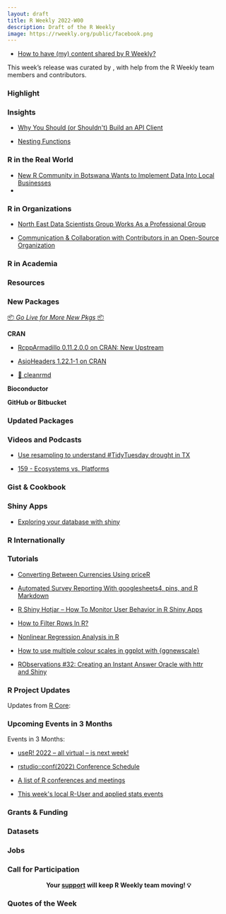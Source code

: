 ```yaml
---
layout: draft
title: R Weekly 2022-W00
description: Draft of the R Weekly
image: https://rweekly.org/public/facebook.png
---
```



+ [How to have (my) content shared by R Weekly?](https://github.com/rweekly/rweekly.org#how-to-have-my-content-shared-by-r-weekly)

This week’s release was curated by [](), with help from the R Weekly team members and contributors.



###  Highlight



### Insights

+ [Why You Should (or Shouldn't) Build an API Client](https://ropensci.org/blog/2022/06/16/publicize-api-client-yes-no/)

+ [Nesting Functions](https://coolbutuseless.github.io/2022/06/15/nesting-functions/)

### R in the Real World

+ [New R Community in Botswana Wants to Implement Data Into Local Businesses](https://www.r-consortium.org/blog/2022/06/16/new-r-community-in-botswana)
+ 

###  R in Organizations

+ [North East Data Scientists Group Works As a Professional Group](https://www.r-consortium.org/blog/2022/06/14/north-east-data-scientist-group-work-as-a-professional-group)

+ [Communication & Collaboration with Contributors in an Open-Source Organization](https://ropensci.org/blog/2022/06/14/communication-with-contributors-in-an-open-source-organization/)

###  R in Academia



###  Resources



###  New Packages

<p class="added-hostname"><a href="https://rweekly.org/live" target="_blank" class="externalLink">📦 <i>Go Live for More New Pkgs</i> 📦</a></p>

**CRAN**

+ [RcppArmadillo 0.11.2.0.0 on CRAN: New Upstream](http://dirk.eddelbuettel.com/blog/2022/06/15/#rcpparmadillo_0.11.2.0.0)

+ [AsioHeaders 1.22.1-1 on CRAN](http://dirk.eddelbuettel.com/blog/2022/06/15/#asioheaders_1.22.1-1)

+ [🧼 cleanrmd](https://www.garrickadenbuie.com/project/cleanrmd/)

**Bioconductor**



**GitHub or Bitbucket**



### Updated Packages



###  Videos and Podcasts

+ [Use resampling to understand #TidyTuesday drought in TX](https://juliasilge.com/blog/drought-in-tx/)

+ [159 - Ecosystems vs. Platforms](https://nssdeviations.com/159-ecosystems-vs-platforms)

### Gist & Cookbook



### Shiny Apps

+ [Exploring your database with shiny](https://www.johnmackintosh.net/blog/2022-06-14-dbexplorer/)

### R Internationally



###  Tutorials

+ [Converting Between Currencies Using priceR](https://www.bryanshalloway.com/2022/06/16/converting-between-currencies-using-pricer/)

+ [Automated Survey Reporting With googlesheets4, pins, and R Markdown](https://www.rstudio.com/blog/automated-survey-reporting/)

+ [R Shiny Hotjar – How To Monitor User Behavior in R Shiny Apps](https://appsilon.com/r-shiny-hotjar/)

+ [How to Filter Rows In R?](https://datasciencetut.com/how-to-filter-rows-in-r/)

+ [Nonlinear Regression Analysis in R](https://finnstats.com/index.php/2022/06/13/nonlinear-regression-analysis-in-r/)

+ [How to use multiple colour scales in ggplot with {ggnewscale}](http://gradientdescending.com/how-to-use-multiple-color-scales-in-ggplot-with-ggnewscale/)

+ [RObservations #32: Creating an Instant Answer Oracle with httr and Shiny](https://bensstats.wordpress.com/2022/06/12/robservations-32-creating-an-instant-answer-oracle-with-httr-and-shiny/)

<!--<div class="post-more-begin></div><div class="post-more-end"></div>-->

###  R Project Updates

Updates from [R Core](http://developer.r-project.org/blosxom.cgi/R-devel/NEWS):


###  Upcoming Events in 3 Months

Events in 3 Months:

+ [useR! 2022 – all virtual – is next week!](https://r-posts.com/user-2022-all-virtual-is-next-week/)

+ [rstudio::conf(2022) Conference Schedule](https://www.rstudio.com/blog/rstudio-2022-conf-schedule/)

+ [A list of R conferences and meetings](https://jumpingrivers.github.io/meetingsR/events.html)

+ [This week's local R-User and applied stats events](https://community.rstudio.com/c/irl)

### Grants & Funding


### Datasets

### Jobs




###  Call for Participation


<p class="hide-support added-hostname support-rweekly" style="text-align: center;font-weight: bold;">Your <a class="non-visited externalLink" href="https://www.patreon.com/rweekly" onclick="pas(this)">support</a> will keep R Weekly team moving! 💡</p>

###  Quotes of the Week
